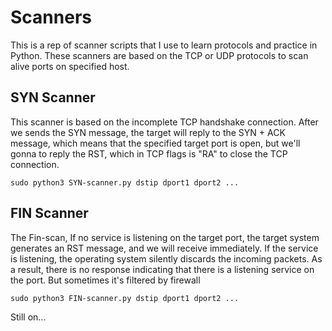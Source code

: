 # Scanners
This is a rep of scanner scripts that I use to learn protocols and practice 
in Python. These scanners are based 
on the TCP or UDP protocols to scan alive ports on specified host.

## SYN Scanner
This scanner is based on the incomplete TCP handshake 
connection. After we sends the SYN message, the 
target will reply to the SYN + ACK message, which means 
that the specified target port is open, but we'll gonna to
 reply the RST, which in TCP flags is "RA" to close
the TCP connection.
```
sudo python3 SYN-scanner.py dstip dport1 dport2 ...
```

## FIN Scanner
The Fin-scan, If no service is listening on the target port, the target 
system generates an RST message, and we will receive immediately.
 If the service is listening, the operating system silently discards the incoming packets.
 As a result, there is no response indicating that there is 
 a listening service on the port. But sometimes it's filtered
 by firewall
```
sudo python3 FIN-scanner.py dstip dport1 dport2 ...
```

Still on...